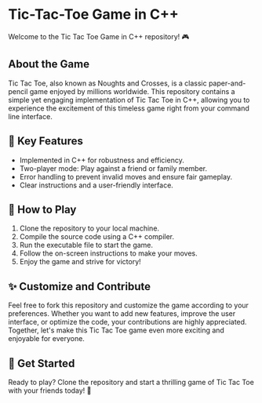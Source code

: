 # Tic-Tac-Toe Game in C++
Welcome to the Tic Tac Toe Game in C++ repository! 🎮

## About the Game

Tic Tac Toe, also known as Noughts and Crosses, is a classic paper-and-pencil game enjoyed by millions worldwide. This repository contains a simple yet engaging implementation of Tic Tac Toe in C++, allowing you to experience the excitement of this timeless game right from your command line interface.

## 🌟 Key Features

- Implemented in C++ for robustness and efficiency.
- Two-player mode: Play against a friend or family member.
- Error handling to prevent invalid moves and ensure fair gameplay.
- Clear instructions and a user-friendly interface.

## 🎯 How to Play

1. Clone the repository to your local machine.
2. Compile the source code using a C++ compiler.
3. Run the executable file to start the game.
4. Follow the on-screen instructions to make your moves.
5. Enjoy the game and strive for victory!

## ✨ Customize and Contribute

Feel free to fork this repository and customize the game according to your preferences. Whether you want to add new features, improve the user interface, or optimize the code, your contributions are highly appreciated. Together, let's make this Tic Tac Toe game even more exciting and enjoyable for everyone.

## 🚀 Get Started

Ready to play? Clone the repository and start a thrilling game of Tic Tac Toe with your friends today! 🚀
